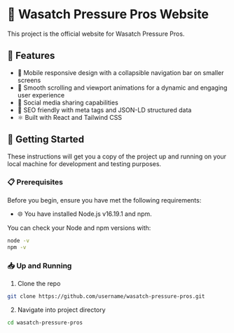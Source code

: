 # 🚀 Wasatch Pressure Pros Website

This project is the official website for Wasatch Pressure Pros.

## 🌟 Features

- 📱 Mobile responsive design with a collapsible navigation bar on smaller screens
- 🎢 Smooth scrolling and viewport animations for a dynamic and engaging user experience
- 💬 Social media sharing capabilities
- 🚀 SEO friendly with meta tags and JSON-LD structured data
- ⚛️ Built with React and Tailwind CSS

## 🏁 Getting Started

These instructions will get you a copy of the project up and running on your local machine for development and testing purposes.

### 📋 Prerequisites

Before you begin, ensure you have met the following requirements:

- 🌐 You have installed Node.js v16.19.1 and npm.

You can check your Node and npm versions with:

```bash
node -v
npm -v
```

### 📥 Up and Running

1. Clone the repo

```bash
git clone https://github.com/username/wasatch-pressure-pros.git
```

2. Navigate into project directory

```bash
cd wasatch-pressure-pros
```
